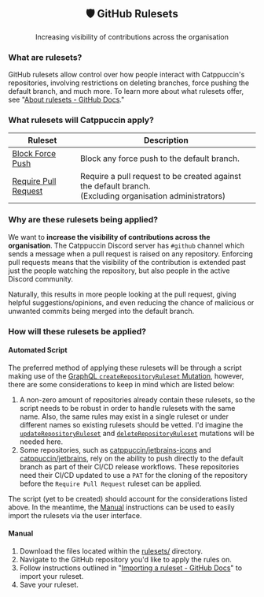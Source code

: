 <div align="center">
  <h2>🛡️ GitHub Rulesets</h2>
  <p>Increasing visibility of contributions across the organisation</p>
</div>

### What are rulesets?

GitHub rulesets allow control over how people interact with Catppuccin's
repositories, involving restrictions on deleting branches, force pushing the
default branch, and much more. To learn more about what rulesets offer, see
"[About rulesets - GitHub
Docs](https://docs.github.com/en/repositories/configuring-branches-and-merges-in-your-repository/managing-rulesets/about-rulesets)."

### What rulesets will Catppuccin apply?

| Ruleset                                                    | Description                                                                                                  |
| ---------------------------------------------------------- | ------------------------------------------------------------------------------------------------------------ |
| [Block Force Push](rulesets/block-force-push.json)         | Block any force push to the default branch.                                                                  |
| [Require Pull Request](rulesets/require-pull-request.json) | Require a pull request to be created against the default branch.<br/>(Excluding organisation administrators) |

### Why are these rulesets being applied?

We want to **increase the visibility of contributions across the organisation**.
The Catppuccin Discord server has `#github` channel which sends a message when a
pull request is raised on any repository. Enforcing pull requests means that the
visibility of the contribution is extended past just the people watching the
repository, but also people in the active Discord community.

Naturally, this results in more people looking at the pull request, giving
helpful suggestions/opinions, and even reducing the chance of malicious or
unwanted commits being merged into the default branch.

### How will these rulesets be applied?

#### Automated Script

The preferred method of applying these rulesets will be through a script making
use of the [GraphQL `createRepositoryRuleset`
Mutation](https://docs.github.com/en/graphql/reference/mutations#createrepositoryruleset),
however, there are some considerations to keep in mind which are listed below:

1. A non-zero amount of repositories already contain these rulesets, so the
   script needs to be robust in order to handle rulesets with the same name. Also,
   the same rules may exist in a single ruleset or under different names so
   existing rulesets should be vetted. I'd imagine the
   [`updateRepositoryRuleset`](https://docs.github.com/en/graphql/reference/mutations#updaterepositoryruleset)
   and
   [`deleteRepositoryRuleset`](https://docs.github.com/en/graphql/reference/mutations#deleterepositoryruleset)
   mutations will be needed here.
2. Some repositories, such as
   [catppuccin/jetbrains-icons](https://github.com/catppuccin/jetbrains-icons) and
   [catppuccin/jetbrains](https://github.com/catppuccin/jetbrains), rely on the
   ability to push directly to the default branch as part of their CI/CD release
   workflows. These repositories need their CI/CD updated to use a `PAT` for the
   cloning of the repository before the `Require Pull Request` ruleset can be
   applied.

The script (yet to be created) should account for the considerations listed
above. In the meantime, the [Manual](#manual) instructions can be used to easily import
the rulesets via the user interface.

#### Manual

1. Download the files located within the [rulesets/](rulesets) directory.
2. Navigate to the GitHub repository you'd like to apply the rules on.
3. Follow instructions outlined in "[Importing a ruleset - GitHub
   Docs](https://docs.github.com/en/repositories/configuring-branches-and-merges-in-your-repository/managing-rulesets/managing-rulesets-for-a-repository#importing-a-ruleset)"
   to import your ruleset.
4. Save your ruleset.
